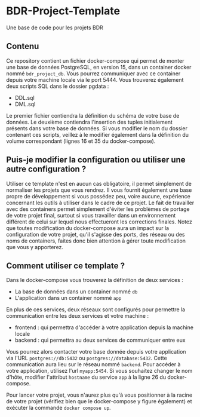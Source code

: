# BDR-Project-Template

Une base de code pour les projets BDR

## Contenu

Ce repository contient un fichier docker-compose qui permet de monter une base de données PostgreSQL, en version 15, dans un container docker nommé ``bdr_project_db``. Vous pourrez communiquer avec ce container
depuis votre machine locale via le port 5444.
Vous trouverez également deux scripts SQL dans le dossier pgdata : 
- DDL.sql
- DML.sql

Le premier fichier contiendra la définition du schéma de votre base de données. Le deuxième contiendra l'insertion des tuples initialement présents dans votre base de données. Si vous modifier le nom du dossier contenant
ces scripts, veillez à le modifier également dans la définition du volume correspondant (lignes 16 et 35 du docker-compose).

## Puis-je modifier la configuration ou utiliser une autre configuration ?

Utiliser ce template n'est en aucun cas obligatoire, il permet simplement de normaliser les projets que vous rendrez. Il vous fournit également une base propre de développement si vous possédez
peu, voire aucune, expérience concernant les outils à utiliser dans le cadre de ce projet. Le fait de travailler avec des containers permet simplement d'éviter les problèmes de portage de votre projet
final, surtout si vous travailler dans un environnement différent de celui sur lequel nous effectueront les corrections finales. Notez que toutes modification du docker-compose aura un impact sur la
configuration de votre projet, qu'il s'agisse des ports, des réseau ou des noms de containers, faites donc bien attention à gérer toute modification que vous y apporterez.

## Comment utiliser ce template ?

Dans le docker-compose vous trouverez la définition de deux services :
- La base de données dans un container nommé ``db``
- L'application dans un container nommé ``app``

En plus de ces services, deux réseaux sont configurés pour permettre la communication entre les deux services et votre machine :
- frontend : qui permettra d'accéder à votre application depuis la machine locale
- backend : qui permettra au deux services de communiquer entre eux

Vous pourrez alors contacter votre base donnée depuis votre application via l'URL ``postgres://db:5432`` ou ``postgres://database:5432``. Cette communication aura lieu sur le réseau nommé ``backend``.
Pour accéder à votre application, utilisez l'url ``myapp:5454``. Si vous souhaitez changer le nom d'hôte, modifier l'attribut ``hostname`` du service ``app`` à la ligne 26 du docker-compose.

Pour lancer votre projet, vous n'aurez plus qu'à vous positionner à la racine de votre projet (vérifiez bien que le docker-compose y figure également) et exécuter la commande ``docker compose up``.
